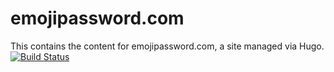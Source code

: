 # emojipassword.com
This contains the content for emojipassword.com, a site managed via Hugo. [![Build Status](https://travis-ci.org/emojipassword/emojipassword.com.svg?branch=master)](https://travis-ci.org/emojipassword/emojipassword.com) 
